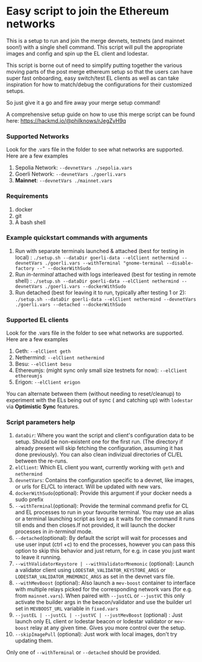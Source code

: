 # Easy script to join the Ethereum networks

This is a setup to run and join the merge devnets, testnets (and mainnet soon!) with a single shell command. This script will pull the appropriate images and config and spin up the EL client and lodestar.

This script is borne out of need to simplify putting together the various moving parts of the post merge ethereum setup so that the users can have super fast onboarding, easy switch/test EL clients as well as can take inspiration for how to match/debug the configurations for their customized setups.

So just give it a go and fire away your merge setup command!

A comprehensive setup guide on how to use this merge script can be found here: https://hackmd.io/@philknows/rJegZyH9q

### Supported Networks

Look for the .vars file in the folder to see what networks are supported. Here are a few examples

1. Sepolia Network: `--devnetVars ./sepolia.vars`
2. Goerli Network: `--devnetVars ./goerli.vars`
3. **Mainnet**: `--devnetVars ./mainnet.vars`

### Requirements

1. docker
2. git
3. A bash shell

### Example quickstart commands with arguments 

1. Run with separate terminals launched & attached (best for testing in local) :
   `./setup.sh --dataDir goerli-data --elClient nethermind --devnetVars ./goerli.vars --withTerminal "gnome-terminal --disable-factory --" --dockerWithSudo `
2. Run _in-terminal_ attached with logs interleaved (best for testing in remote shell) :
   `./setup.sh --dataDir goerli-data --elClient nethermind --devnetVars ./goerli.vars --dockerWithSudo`
3. Run detached (best for leaving it to run, typically after testing 1 or 2):
   `./setup.sh --dataDir goerli-data --elClient nethermind --devnetVars ./goerli.vars --detached --dockerWithSudo`

### Supported EL clients

Look for the .vars file in the folder to see what networks are supported. Here are a few examples

1. Geth: `--elClient geth`
2. Nethermind: `--elClient nethermind`
3. Besu: `--elClient besu`
4. Ethereumjs: (might sync only small size testnets for now): `--elClient ethereumjs`
5. Erigon: `--elClient erigon`

You can alternate between them (without needing to reset/cleanup) to experiment with the ELs being out of sync ( and catching up) with `lodestar` via **Optimistic Sync** features.

### Script parameters help

1. `dataDir`: Where you want the script and client's configuration data to be setup. Should be non-existent one for the first run. (The directory if already present will skip fetching the configuration, assuming it has done previously). You can also clean indivizual directories of CL/EL between the re-runs.
2. `elClient`: Which EL client you want, currently working with `geth` and `nethermind`
3. `devnetVars`: Contains the configuration specific to a devnet, like images, or urls for EL/CL to interact. Will be updated with new vars.
4. `dockerWithSudo`(optional): Provide this argument if your docker needs a sudo prefix
5. `--withTerminal`(optional): Provide the terminal command prefix for CL and EL processes to run in your favourite terminal.
   You may use an alias or a terminal launching script as long as it waits for the command it runs till ends and then closes.If not provided, it will launch the docker processes in _in-terminal_ mode.
6. `--detached`(optional): By default the script will wait for processes and use user input (ctrl +c) to end the processes, however you can pass this option to skip this behavior and just return, for e.g. in case you just want to leave it running.
7. `--withValidatorKeystore | --withValidatorMnemonic` (optional): Launch a validator client using `LODESTAR_VALIDATOR_KEYSTORE_ARGS` or `LODESTAR_VALIDATOR_MNEMONIC_ARGS` as set in the devnet vars file.
8. `--withMevBoost` (optional): Also launch a `mev-boost` container to interface with multiple relays picked for the corresponding network vars (for e.g. from `mainnet.vars`). When paired with `--justCL` or `--justVC` this only activate the builder args in the beacon/validator and use the builder url set in `MEVBOOST_URL` variable in `fixed.vars`
8. `--justEL | --justCL | --justVC | --justMevBoost` (optional) : Just launch only EL client or lodestar beacon or lodestar validator or `mev-boost` relay  at any given time. Gives you more control over the setup.
9. `--skipImagePull` (optional): Just work with local images, don't try updating them.

Only one of `--withTerminal` or `--detached` should be provided.
